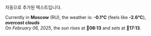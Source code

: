 
자동으로 추가된 텍스트입니다.

<!--START_SECTION:weather:moscow-->
Currently in **Moscow** (RU), the weather is: **-0.1°C** (feels like **-2.6°C**), ***overcast clouds***<br/>
On *February 06, 2025*, the *sun rises* at 🌅**08:13** and *sets* at 🌇**17:13**.
<!--END_SECTION:weather-->
